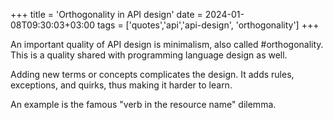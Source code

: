 +++
title = 'Orthogonality in API design'
date = 2024-01-08T09:30:03+03:00
tags = ['quotes','api','api-design', 'orthogonality']
+++


An important quality of API design is minimalism, also called #orthogonality.
This is a quality shared with programming language design as well.

Adding new terms or concepts complicates the design. It adds rules, exceptions, and quirks, thus making it harder to learn.

An example is the famous "verb in the resource name" dilemma.
